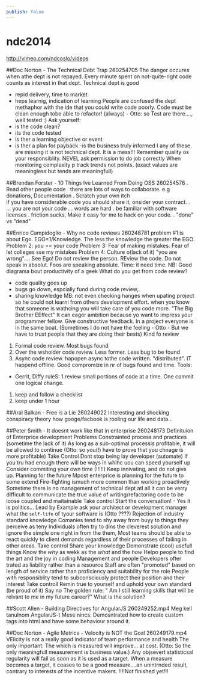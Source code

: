 ```yaml
---
publish: false
---
```


# ndc2014


http://vimeo.com/ndcoslo/videos


##Doc Norton - The Technical Debt Trap 260254705
The danger occures when athe dept is not repayed. Every minute spent on not-quite-right code counts as interest in that dept.
Technical dept is good
  - repid delivery, time to market
  - heps learnig, indication of learning
People are confused the dept methaphor with the ide that you could write code poorly.
Code must be clean enough tobe able to refactor! (always) - Otto: so Test are there...., well tested :)
Ask yourself:
- is the code clean?
- its the code tested
- is ther a learning objective or event
- is ther a plan for payback
-is the business truly informed
I any of these are missing it is not technical dept. It is a mess!!!
Remember quality os your responsiblity.
NEVEL ask permission to do job correctly
When monitoring complexity p track trends not points. (exact values are meaningless but tends are meaningfull)

##Brendan Forster - 10 Things Ive Learned From Doing OSS 260254576
. Read other people code
. there are lots of ways to collaborate. e.g donations, Documentation
. Scratch your own itch  
  if you have considerable code you should share it, onsider your contract.
.  ...
  you are not your code
. 
. words are hard
. be familiar with software licenses
. friction sucks, Make it easy for me to hack on your code.
. "done" vs "dead"

##Enrico Campidoglio - Why no code reviews 260248781
problem #1 is about Ego.  EGO=1/Knowledge. The less the knowledge the greater the EGO.
Problem 2: you == your code
Problem 3: Fear of making mistakes. Fear of let colleges sse my mistakes
Problem 4: Culture o(lack of it) "you are wrong".... See Ego!
Do not review the person. REview the code. Do not speak in absolut. Foos are speaking absolute.
Time: it need time.
NB: Good diagrama bout productivity of a geek
What do you get from code review?
  - code quality goes up
  - bugs go down, espcially fund during code review,.
  - sharing knowledge
MB: not even checking hanges when upating project so he could not learni from others development effort.
when you know that someone is wathcing you will take care of you code more. "The Big Brother EEffect"
It can eager ambition because yo want to impress your programmer fellow.
Give constructive feedback. 
In a project everyone is in the same boat. (Sometimes I do not have the feeling - Otto -  But we have to trust  people that they are doing their bests)
Kind fo review
1. Formal code review. Most bugs found
2. Over the wsholder code review. Less former. Less bug to be found
3. Async code review. hapopen async tothe code written. "distributed". IT happend offline. Good compromize in nr of bugs found and time.
Tools:
- Gerrit, Diffy
ruleS:
1.review small portions of code at a time. One commit one logical change.
1. keep and follow a checklist
1. keep under 1 hour

##Aral Balkan - Free is a Lie 260249022
Interesting and shocking conspiracy theory how googe/facbook is rooling our life and data...

##Peter Smith - It doesnt work like that in enterprise 260248173
Definituion of Enterprice development
Problems
Constrainted process and practices (sometime the lack of it)
  As long as a sub-optimal processis profitable, it will be allowed to continue (Otto: so you(!) have to prove that you chnage is more profitable)
  Take Control
    Dont stop being lay developer (automate)
    If you tru had enough there will be ways in whihc uou can speed yourself up
    Consider commiting your own time (!!!!!)
    Keep innivating, and do not give up.
Planning for the future
  Mpost enterprice is planning for the future to some extend
  Fire-fighting ismuch more common than working proactively
  Sometime there is no management of technical dept atl all
  it can be verry difficult to communicate the true value of writing/refactoring code to be loose coupled and maitainable
  Take control
    Start the conversation! - Yes it is politics...
    Lead by Example
    ask your architect or development manager what the `self-life` of tyour software is (Otto ????)
Rejection of industry standard knowledge
  Comanies tend to shy away from buyy to things they perceive as teny
  Individuals often try to dins the cleverest solution and ignore the simple one right in from the them,
  Most teams should be able to react quickly to client demands regardless of their processes of failing in other areas.
  Take control
    Share your knowledge
    Demonstrate (cool) usefull things
    Know the _why_ as wekk as the _what_ and the _how_
    Helpo people to find the art and the joy in coding
Management and people
  Developers ofter trated as liability rather than a resource
  Staff are often "promoted" based on length of service rather than proficiency and suitability for the role
  People with responsiblity tend to subconsciously protect their position and their interest
  Take controll
    Remin true to yourself and uphold your own standard (be proud of it)
    Say no
    The golden rule: " Am I still learning skills that will be relvant to me in my future career?"
What is the solution?


##Scott Allen - Building Directives for AngularJS 260249252.mp4
Meg kell tanulnom AngularJS-t Mese nincs.
Demosntrated how to create custom tags into html and have some behaviour around it.

##Doc Norton - Agile Metrics - Velocity is NOT the Goal 260249179.mp4
VElicity is not a really good indicator of team performance and health
The only important: The which is measured will improve... at cost. (Otto: So the only meaningfull measurement is business value.)
Any objsevert statisticsal regularity will fail as soon as it is used as a target.
When a measure becomes a target, it ceases to be  a good measure....an unintrnded result, contrary to interests of the incentive makers.
!!!!Not finished yet!!!





